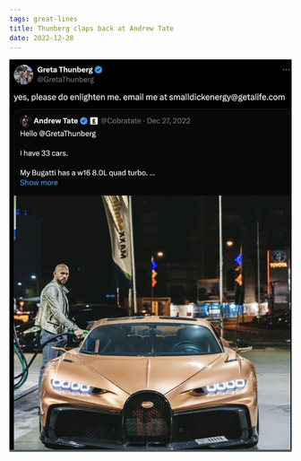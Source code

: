 ```yaml
---
tags: great-lines
title: Thunberg claps back at Andrew Tate
date: 2022-12-28
---
```


![andrewtate.png](https://raw.githubusercontent.com/muneer78/muneer78.github.io/master/images/andrewtate.png)
